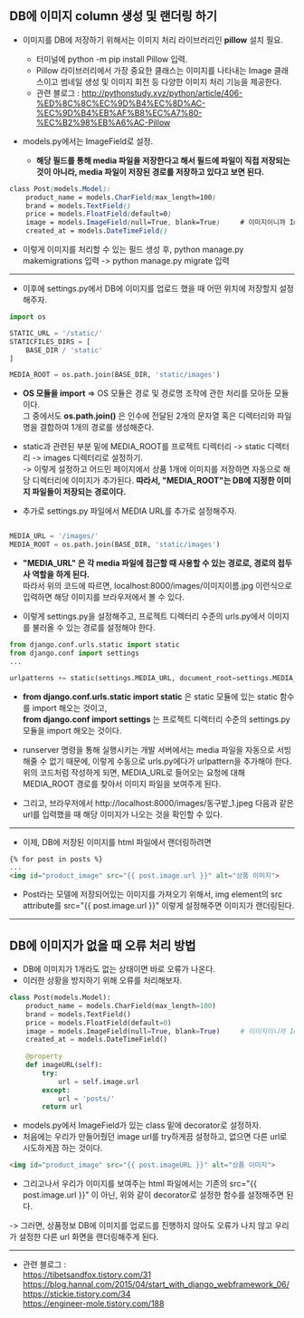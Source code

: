 ## DB에 이미지 column 생성 및 랜더링 하기
- 이미지를 DB에 저장하기 위해서는 이미지 처리 라이브러리인 **pillow** 설치 필요.
  - 터미널에 python -m pip install Pillow 입력.
  - Pillow 라이브러리에서 가장 중요한 클래스는 이미지를 나타내는 Image 클래스이고 썸네일 생성 및 이미지 회전 등 다양한 이미지 처리 기능을 제공한다.
  - 관련 블로그 : http://pythonstudy.xyz/python/article/406-%ED%8C%8C%EC%9D%B4%EC%8D%AC-%EC%9D%B4%EB%AF%B8%EC%A7%80-%EC%B2%98%EB%A6%AC-Pillow

- models.py에서는 ImageField로 설정.
  - **해당 필드를 통해 media 파일을 저장한다고 해서 필드에 파일이 직접 저장되는 것이 아니라, media 파일이 저장된 경로를 저장하고 있다고 보면 된다.**

```css
class Post(models.Model):
    product_name = models.CharField(max_length=100)
    brand = models.TextField()
    price = models.FloatField(default=0)              
    image = models.ImageField(null=True, blank=True)     # 이미지이니까 Image 필드 선택
    created_at = models.DateTimeField()
```

- 이렇게 이미지를 처리할 수 있는 필드 생성 후, python manage.py makemigrations 입력 -> python manage.py migrate 입력

* * *

- 이후에 settings.py에서 DB에 이미지를 업로드 했을 때 어떤 위치에 저장할지 설정해주자.
```python
import os

STATIC_URL = '/static/'
STATICFILES_DIRS = [
    BASE_DIR / 'static'
]

MEDIA_ROOT = os.path.join(BASE_DIR, 'static/images')
```
- **OS 모듈을 import** => OS 모듈은 경로 및 경로명 조작에 관한 처리를 모아둔 모듈이다.   
  그 중에서도 **os.path.join()** 은 인수에 전달된 2개의 문자열 혹은 디렉터리와 파일명을 결합하여 1개의 경로를 생성해준다.

- static과 관련된 부분 밑에 MEDIA_ROOT를 프로젝트 디렉터리 -> static 디렉터리 -> images 디렉터리로 설정하기.   
  -> 이렇게 설정하고 어드민 페이지에서 상품 1개에 이미지를 저장하면 자동으로 해당 디렉터리에 이미지가 추가된다. **따라서, "MEDIA_ROOT"는 DB에 지정한 이미지 파일들이 저장되는 경로이다.**   
  

- 추가로 settings.py 파일에서 MEDIA URL를 추가로 설정해주자.
     
```python

MEDIA_URL = '/images/'
MEDIA_ROOT = os.path.join(BASE_DIR, 'static/images')

```
- **"MEDIA_URL" 은 각 media 파일에 접근할 때 사용할 수 있는 경로로, 경로의 접두사 역할을 하게 된다.**   
  따라서 위의 코드에 따르면, localhost:8000/images/이미지이름.jpg 이런식으로 입력하면 해당 이미지를 브라우저에서 볼 수 있다.


- 이렇게 settings.py을 설정해주고, 프로젝트 디렉터리 수준의 urls.py에서 이미지를 불러올 수 있는 경로를 설정해야 한다.

```python
from django.conf.urls.static import static
from django.conf import settings
...

urlpatterns += static(settings.MEDIA_URL, document_root=settings.MEDIA_ROOT)
```
- **from django.conf.urls.static import static** 은 static 모듈에 있는 static 함수를 import 해오는 것이고,   
  **from django.conf import settings** 는 프로젝트 디렉터리 수준의 settings.py 모듈을 import 해오는 것이다.
  
- runserver 명령을 통해 실행시키는 개발 서버에서는 media 파일을 자동으로 서빙해줄 수 없기 때문에, 이렇게 수동으로 urls.py에다가 urlpattern을 추가해야 한다.   
  위의 코드처럼 작성하게 되면, MEDIA_URL로 들어오는 요청에 대해 MEDIA_ROOT 경로를 찾아서 이미지 파일을 보여주게 된다.

- 그리고, 브라우저에서 http://localhost:8000/images/동구밭_1.jpeg 다음과 같은 url를 입력했을 때 해당 이미지가 나오는 것을 확인할 수 있다.


* * *
- 이제, DB에 저장된 이미지를 html 파일에서 랜더링하려면 
```html
{% for post in posts %}   
...
<img id="product_image" src="{{ post.image.url }}" alt="상품 이미지">

```
- Post라는 모델에 저장되어있는 이미지를 가져오기 위해서, img element의 src attribute를 src="{{ post.image.url }}" 이렇게 설정해주면 이미지가 랜더링된다.


* * *
## DB에 이미지가 없을 때 오류 처리 방법
- DB에 이미지가 1개라도 없는 상태이면 바로 오류가 나온다.
- 이러한 상황을 방지하기 위해 오류를 처리해보자.

```python
class Post(models.Model):
    product_name = models.CharField(max_length=100)
    brand = models.TextField()
    price = models.FloatField(default=0)              
    image = models.ImageField(null=True, blank=True)     # 이미지이니까 Image 필드 선택
    created_at = models.DateTimeField()
    
    @property
    def imageURL(self):
        try:
            url = self.image.url
        except:
            url = 'posts/'
        return url    
```

- models.py에서 ImageField가 있는 class 밑에 decorator로 설정하자.
- 처음에는 우리가 만들어줬던 image url를 try하게끔 설정하고, 없으면 다른 url로 시도하게끔 하는 것이다.

```html
<img id="product_image" src="{{ post.imageURL }}" alt="상품 이미지">
```

- 그리고나서 우리가 이미지를 보여주는 html 파일에서는 기존의 src="{{ post.image.url }}" 이 아닌, 위와 같이 decorator로 설정한 함수를 설정해주면 된다.

-> 그러면, 상품정보 DB에 이미지를 업로드를 진행하지 않아도 오류가 나지 않고 우리가 설정한 다른 url 화면을 랜더링해주게 된다.


* * *
- 관련 블로그 :    
  https://tibetsandfox.tistory.com/31   
  https://blog.hannal.com/2015/04/start_with_django_webframework_06/    
  https://stickie.tistory.com/34   
  https://engineer-mole.tistory.com/188
             
